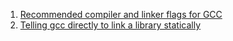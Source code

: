  1. [Recommended compiler and linker flags for GCC](https://developers.redhat.com/blog/2018/03/21/compiler-and-linker-flags-gcc/)
 2. [Telling gcc directly to link a library statically](https://stackoverflow.com/questions/6578484/telling-gcc-directly-to-link-a-library-statically)
